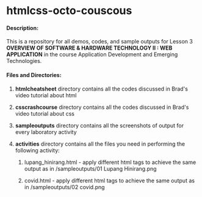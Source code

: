 # htmlcss-octo-couscous

#### Description:

This is a repository for all demos, codes, and sample outputs for Lesson 3 **OVERVIEW OF SOFTWARE & HARDWARE TECHNOLOGY II : WEB APPLICATION** in the course Application Development and Emerging Technologies.



#### Files and Directories:

1. **htmlcheatsheet** directory contains all the codes discussed in Brad's video tutorial about html

2. **csscrashcourse** directory contains all the codes discussed in Brad's video tutorial about css

3. **sampleoutputs** directory contains all the screenshots of output for every laboratory activity

4. **activities** directory contains all the files you need in performing the following activity:

   1. lupang_hinirang.html - apply different html tags to achieve the same output as in /sampleoutputs/01 Lupang Hinirang.png

   2. covid.html - apply different html tags to achieve the same output as in /sampleoutputs/02 covid.png

   

      
